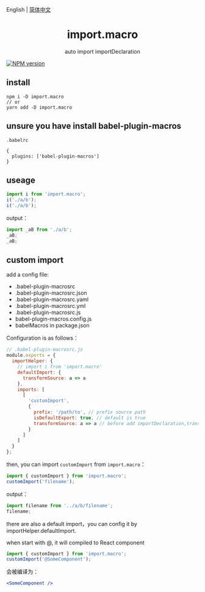 English | [简体中文](./README_zh-CN.md)

<div align="center">
<h1>import.macro</h1>
auto import importDeclaration
</div>

[![NPM version](https://img.shields.io/npm/v/import.macro.svg?style=flat)](https://npmjs.org/package/import.macro)

## install

```shell
npm i -D import.macro
// or
yarn add -D import.macro
```

## unsure you have install babel-plugin-macros

`.babelrc`

```shell
{
  plugins: ['babel-plugin-macros']
}
```

## useage

```js
import i from 'import.macro';
i('./a/b');
i('./a/b');
```

output：

```js
import _aB from './a/b';
_aB;
_aB;
```

## custom import

add a config file:

- .babel-plugin-macrosrc
- .babel-plugin-macrosrc.json
- .babel-plugin-macrosrc.yaml
- .babel-plugin-macrosrc.yml
- .babel-plugin-macrosrc.js
- babel-plugin-macros.config.js
- babelMacros in package.json

Configuration is as follows：

```js
// .babel-plugin-macrosrc.js
module.exports = {
  importHelper: {
    // import i from 'import.macro'
    defaultImport: {
      transformSource: a => a
    },
    imports: [
      [
        'customImport',
        {
          prefix: '/path/to', // prefix source path
          isDefaultExport: true, // default is true
          transformSource: a => a // before add importDeclaration,transform sourcePath
        }
      ]
    ]
  }
};
```

then, you can import `customImport` from `import.macro`：

```js
import { customImport } from 'import.macro';
customImport('filename');
```

output：

```js
import filename from '../a/b/filename';
filename;
```

there are also a default import，you can config it by importHelper.defaultImport.

when start with @, it will compiled to React component

```jsx
import { customImport } from 'import.macro';
customImport('@SomeComponent');
```

会被编译为：

```jsx
<SomeComponent />
```
